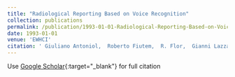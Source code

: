 ```yaml
---
title: "Radiological Reporting Based on Voice Recognition"
collection: publications
permalink: /publication/1993-01-01-Radiological-Reporting-Based-on-Voice-Recognition
date: 1993-01-01
venue: 'EWHCI'
citation: ' Giuliano Antoniol,  Roberto Fiutem,  R. Flor,  Gianni Lazzari, &quot;Radiological Reporting Based on Voice Recognition.&quot; EWHCI, 1993.'
---
```

Use [Google Scholar](https://scholar.google.com/scholar?q=Radiological+Reporting+Based+on+Voice+Recognition){:target="_blank"} for full citation